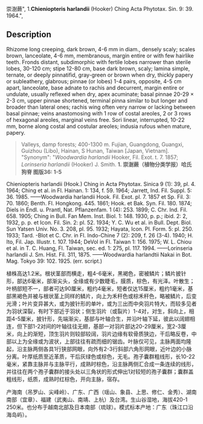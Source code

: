 崇澍蕨",
1.**Chieniopteris harlandii** (Hooker) Ching Acta Phytotax. Sin. 9: 39. 1964.",

## Description
Rhizome long creeping, dark brown, 4-6 mm in diam., densely scaly; scales brown, lanceolate, 4-6 mm, membranous, margin entire or with few hairlike teeth. Fronds distant, subdimorphic with fertile lobes narrower than sterile lobes, 30-120 cm; stipe 12-80 cm, base dark brown, scaly; lamina simple, ternate, or deeply pinnatifid, gray-green or brown when dry, thickly papery or subleathery, glabrous; pinnae (or lobes) 1-4 pairs, opposite, 4-5 cm apart, lanceolate, base adnate to rachis and decurrent, margin entire or undulate, usually reflexed when dry, apex acuminate; basal pinnae 20-29 × 2-3 cm, upper pinnae shortened, terminal pinna similar to but longer and broader than lateral ones; rachis wing often very narrow or lacking between basal pinnae; veins anastomosing with 1 row of costal areoles, 2 or 3 rows of hexagonal areoles, marginal veins free. Sori linear, interrupted, 10-22 mm, borne along costal and costular areoles; indusia rufous when mature, papery.

> Valleys, damp forests; 400-1300 m. Fujian, Guangdong, Guangxi, Guizhou (Libo), Hainan, S Hunan, Taiwan [Japan, Vietnam].
  "Synonym": "*Woodwardia harlandii* Hooker, Fil. Exot. t. 7. 1857; *Lorinseria harlandii* (Hooker) J. Smith.
**1. 崇澍蕨（植物分类学报）哈氏狗脊 图版36: 1-5**

Chieniopteris harlandii (Hook.) Ching in Acta Phytotax. Sinica 9 (1): 39, pl. 4. 1964; Ching et al. in Fl. Hainan. 1: 134, f. 59. 1964; Jarrett, Ind. Fil. Suppl. 5: 36. 1985. ——Woodwardia harlandii Hook. Fil. Exot. pl. 7. 1857 et Sp. Fil. 3: 70. 1860; Benth. Fl. Hongkong. 445. 1861; Hook. et Bak. Syn. Fil. 180. 1874; Diels in Endl. u. Prantl, Nat. Pflanzenfam. 1 (4): 253. 1899; C. Chr. Ind. Fil. 658. 1905; Ching in Bull. Fan Mem. Inst. Biol. 1: 148. 1930, p. p.; ibid. 2: 2, 1932, p. p. et Icon. Fil. Sin. 2: pl. 52. 1934; Y. C. Wu et al. in Bull. Dept. Biol. Sun Yatsen Univ. No. 3. 208, pl. 95. 1932; Hayata, Icon. Pl. Form. 5: pl. 250. 1933; Tard. -Blot et C. Chr. in Fl. Indo-Chine 7 (2): 209, f. 26 (3-4). 1940; H. Ito, Fil. Jap. Illustr. t. 107. 1944; DeVol in Fl. Taiwan 1: 156. 1975; W. L. Chiou et al. in T. C. Huang, Fl. Taiwan, sec. ed. 1: 275, pl. 117. 1994. ——Lorinseria harlandii J. Sm. Hist. Fil. 311, 1875. ——Woodwardia harlandtii Nakai in Bot. Mag. Tokyo 39: 102. 1925. (err. script.)

植株高达1.2米。根状茎部而横走，粗4-6毫米，黑褐色，密被鳞片；鳞片披针形，部达6毫米，部渐尖头，全缘或有少数睫毛，膜质，棕色，有光泽。叶散生；叶柄部短不一，部者可达90厘米，粗约4毫米，短者仅达15厘米，粗约1毫米，基部黑褐色并被与根状茎上同样的鳞片，向上为禾秆色或棕禾秆色，略被鳞片，后变光滑；叶片变异甚大，或为披针形的单叶，或为三出而中央羽片特大，而较多见者为羽状深裂，有时下部近于羽状；侧生羽片（或裂片）1-4对，对生，斜向上，相距4-5厘米，披针形，先端渐尖，基部与叶轴合生，并沿叶轴下延，彼此以阔翅相连，但下部1-2对间的叶轴往往无翅，基部一对羽片部达20-29厘米，宽2-3厘米，向上的渐短，顶生羽片则较部较阔，羽片边缘有软骨质狭边，干后略反卷，中部以上为全缘或为波状，上部往往有疏而细的锯齿。叶脉仅可见，主脉两面均隆起，沿主脉两侧各具1行狭部网眼，向外有2-3行斜部六角形网眼，近叶边的小脉分离。叶厚纸质至近革质，干后灰绿色或棕色，无毛。孢子囊群粗线形，长10-22毫米，紧靠主脉并与主脉平行，成熟时棕色，沿主脉两侧汇合成一条连续的线形，并往往在两个孢子囊群的接头处以三角状的形式伸出1对较短的孢子囊群；囊群盖粗线形，纸质，成熟时红棕色，开向主脉，宿存。

产海南（吊罗山、尖峰岭）、广东、广西（瑶山、象县、上思、修仁、金秀）、湖南南部（宜章）、福建（武夷山、南靖、上杭）及台湾。生山谷湿地，海拔420-1 250米。也分布于越南北部及日本南部（琉球）。模式标本产地：广东（珠江口沿海岛屿）。
